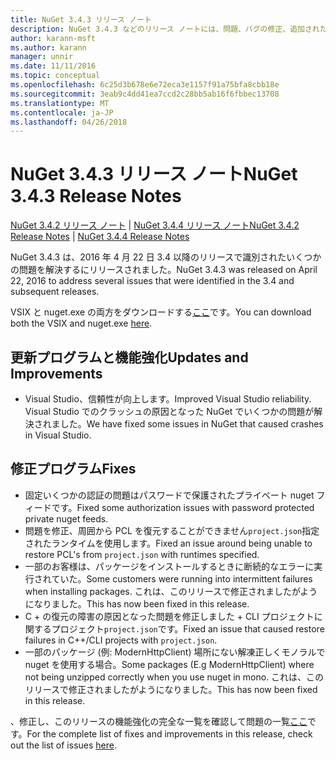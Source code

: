 ```yaml
---
title: NuGet 3.4.3 リリース ノート
description: NuGet 3.4.3 などのリリース ノートには、問題、バグの修正、追加された機能、および Dcr が知られています。
author: karann-msft
ms.author: karann
manager: unnir
ms.date: 11/11/2016
ms.topic: conceptual
ms.openlocfilehash: 6c25d3b678e6e72eca3e1157f91a75bfa8cbb18e
ms.sourcegitcommit: 3eab9c4dd41ea7ccd2c28bb5ab16f6fbbec13708
ms.translationtype: MT
ms.contentlocale: ja-JP
ms.lasthandoff: 04/26/2018
---
```

# <a name="nuget-343-release-notes"></a><span data-ttu-id="6b817-103">NuGet 3.4.3 リリース ノート</span><span class="sxs-lookup"><span data-stu-id="6b817-103">NuGet 3.4.3 Release Notes</span></span>

<span data-ttu-id="6b817-104">[NuGet 3.4.2 リリース ノート](../release-notes/nuget-3.4.2.md) | [NuGet 3.4.4 リリース ノート](../release-notes/nuget-3.4.4.md)</span><span class="sxs-lookup"><span data-stu-id="6b817-104">[NuGet 3.4.2 Release Notes](../release-notes/nuget-3.4.2.md) | [NuGet 3.4.4 Release Notes](../release-notes/nuget-3.4.4.md)</span></span>

<span data-ttu-id="6b817-105">NuGet 3.4.3 は、2016 年 4 月 22 日 3.4 以降のリリースで識別されたいくつかの問題を解決するにリリースされました。</span><span class="sxs-lookup"><span data-stu-id="6b817-105">NuGet 3.4.3 was released on April 22, 2016 to address several issues that were identified in the 3.4 and subsequent releases.</span></span>

<span data-ttu-id="6b817-106">VSIX と nuget.exe の両方をダウンロードする[ここ](https://dist.nuget.org/index.html)です。</span><span class="sxs-lookup"><span data-stu-id="6b817-106">You can download both the VSIX and nuget.exe [here](https://dist.nuget.org/index.html).</span></span>

## <a name="updates-and-improvements"></a><span data-ttu-id="6b817-107">更新プログラムと機能強化</span><span class="sxs-lookup"><span data-stu-id="6b817-107">Updates and Improvements</span></span>

* <span data-ttu-id="6b817-108">Visual Studio、信頼性が向上します。</span><span class="sxs-lookup"><span data-stu-id="6b817-108">Improved Visual Studio reliability.</span></span> <span data-ttu-id="6b817-109">Visual Studio でのクラッシュの原因となった NuGet でいくつかの問題が解決されました。</span><span class="sxs-lookup"><span data-stu-id="6b817-109">We have fixed some issues in NuGet that caused crashes in Visual Studio.</span></span>

## <a name="fixes"></a><span data-ttu-id="6b817-110">修正プログラム</span><span class="sxs-lookup"><span data-stu-id="6b817-110">Fixes</span></span>

* <span data-ttu-id="6b817-111">固定いくつかの認証の問題はパスワードで保護されたプライベート nuget フィードです。</span><span class="sxs-lookup"><span data-stu-id="6b817-111">Fixed some authorization issues with password protected private nuget feeds.</span></span>
* <span data-ttu-id="6b817-112">問題を修正、周囲から PCL を復元することができません`project.json`指定されたランタイムを使用します。</span><span class="sxs-lookup"><span data-stu-id="6b817-112">Fixed an issue around being unable to restore PCL's from `project.json` with runtimes specified.</span></span>
* <span data-ttu-id="6b817-113">一部のお客様は、パッケージをインストールするときに断続的なエラーに実行されていた。</span><span class="sxs-lookup"><span data-stu-id="6b817-113">Some customers were running into intermittent failures when installing packages.</span></span> <span data-ttu-id="6b817-114">これは、このリリースで修正されましたがようになりました。</span><span class="sxs-lookup"><span data-stu-id="6b817-114">This has now been fixed in this release.</span></span>
* <span data-ttu-id="6b817-115">C + の復元の障害の原因となった問題を修正しました + CLI プロジェクトに関するプロジェクト`project.json`です。</span><span class="sxs-lookup"><span data-stu-id="6b817-115">Fixed an issue that caused restore failures in C++/CLI projects with `project.json`.</span></span>
* <span data-ttu-id="6b817-116">一部のパッケージ (例: ModernHttpClient) 場所にない解凍正しくモノラルで nuget を使用する場合。</span><span class="sxs-lookup"><span data-stu-id="6b817-116">Some packages (E.g ModernHttpClient) where not being unzipped correctly when you use nuget in mono.</span></span> <span data-ttu-id="6b817-117">これは、このリリースで修正されましたがようになりました。</span><span class="sxs-lookup"><span data-stu-id="6b817-117">This has now been fixed in this release.</span></span>

<span data-ttu-id="6b817-118">、修正し、このリリースの機能強化の完全な一覧を確認して問題の一覧[ここ](https://github.com/NuGet/Home/issues?q=is%3Aissue+milestone%3A3.4.3+is%3Aclosed)です。</span><span class="sxs-lookup"><span data-stu-id="6b817-118">For the complete list of fixes and improvements in this release, check out the list of issues [here](https://github.com/NuGet/Home/issues?q=is%3Aissue+milestone%3A3.4.3+is%3Aclosed).</span></span>